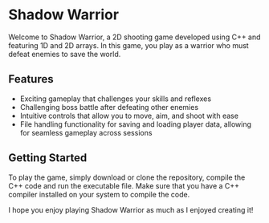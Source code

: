 # Shadow Warrior

Welcome to Shadow Warrior, a 2D shooting game developed using C++ and featuring 1D and 2D arrays. In this game, you play as a warrior who must defeat enemies to save the world.

## Features

- Exciting gameplay that challenges your skills and reflexes
- Challenging boss battle after defeating other enemies
- Intuitive controls that allow you to move, aim, and shoot with ease
- File handling functionality for saving and loading player data, allowing for seamless gameplay across sessions

## Getting Started

To play the game, simply download or clone the repository, compile the C++ code and run the executable file. Make sure that you have a C++ compiler installed on your system to compile the code.

I hope you enjoy playing Shadow Warrior as much as I enjoyed creating it!
